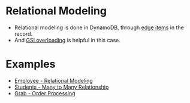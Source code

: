 # Relational Modeling
- Relational modeling is done in DynamoDB, through [edge items](https://docs.aws.amazon.com/amazondynamodb/latest/developerguide/bp-modeling-nosql-B.html) in the record.
- And [GSI overloading](../SecondaryIndexes.md) is helpful in this case.

# Examples
- [Employee - Relational Modeling](EmployeeOrdersRelationalModeling.md)
- [Students - Many to Many Relationship](StudentGradesManyToManyRelationship.md)
- [Grab - Order Processing](../../../../1_TechStacks/Grab/OrdersProcessing.md)